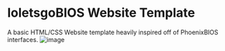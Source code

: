 # IoletsgoBIOS Website Template
 A basic HTML/CSS Website template heavily inspired off of PhoenixBIOS interfaces.
![image](https://github.com/ioletsgo/IoletsgoBIOS-website-template/assets/36903453/a3853e76-e235-40a8-95d1-582ee98020b6)
